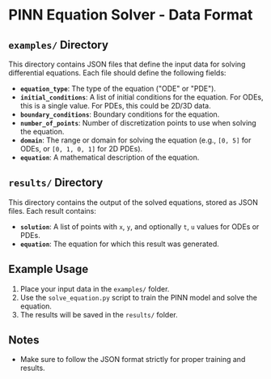 # PINN Equation Solver - Data Format

## `examples/` Directory
This directory contains JSON files that define the input data for solving differential equations. Each file should define the following fields:

- **`equation_type`**: The type of the equation ("ODE" or "PDE").
- **`initial_conditions`**: A list of initial conditions for the equation. For ODEs, this is a single value. For PDEs, this could be 2D/3D data.
- **`boundary_conditions`**: Boundary conditions for the equation.
- **`number_of_points`**: Number of discretization points to use when solving the equation.
- **`domain`**: The range or domain for solving the equation (e.g., `[0, 5]` for ODEs, or `[0, 1, 0, 1]` for 2D PDEs).
- **`equation`**: A mathematical description of the equation.

## `results/` Directory
This directory contains the output of the solved equations, stored as JSON files. Each result contains:

- **`solution`**: A list of points with `x`, `y`, and optionally `t`, `u` values for ODEs or PDEs.
- **`equation`**: The equation for which this result was generated.

## Example Usage
1. Place your input data in the `examples/` folder.
2. Use the `solve_equation.py` script to train the PINN model and solve the equation.
3. The results will be saved in the `results/` folder.

## Notes
- Make sure to follow the JSON format strictly for proper training and results.
